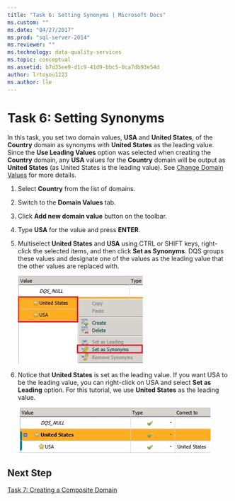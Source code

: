 ```yaml
---
title: "Task 6: Setting Synonyms | Microsoft Docs"
ms.custom: ""
ms.date: "04/27/2017"
ms.prod: "sql-server-2014"
ms.reviewer: ""
ms.technology: data-quality-services
ms.topic: conceptual
ms.assetid: b7d35ee9-d1c9-41d9-bbc5-0ca7db93e54d
author: lrtoyou1223
ms.author: lle
---
```

# Task 6: Setting Synonyms
  In this task, you set two domain values, **USA** and **United States**, of the **Country** domain as synonyms with **United States** as the leading value. Since the **Use Leading Values** option was selected when creating the **Country** domain, any **USA** values for the **Country** domain will be output as **United States** (as United States is the leading value). See [Change Domain Values](https://msdn.microsoft.com/library/hh510408.aspx) for more details.

1.  Select **Country** from the list of domains.

2.  Switch to the **Domain Values** tab.

3.  Click **Add new domain value** button on the toolbar.

4.  Type **USA** for the value and press **ENTER**.

5.  Multiselect **United States** and **USA** using CTRL or SHIFT keys, right-click the selected items, and then click **Set as Synonyms**. DQS groups these values and designate one of the values as the leading value that the other values are replaced with.

     ![Set as Synonyms Menu](../../2014/tutorials/media/et-settingsynonyms-01.jpg "Set as Synonyms Menu")

6.  Notice that **United States** is set as the leading value. If you want USA to be the leading value, you can right-click on USA and select **Set as Leading** option. For this tutorial, we use **United States** as the leading value.

     ![United States and USA as Synonyms](../../2014/tutorials/media/et-settingsynonyms-02.jpg "United States and USA as Synonyms")

## Next Step
 [Task 7: Creating a Composite Domain](../../2014/tutorials/task-7-creating-a-composite-domain.md)


